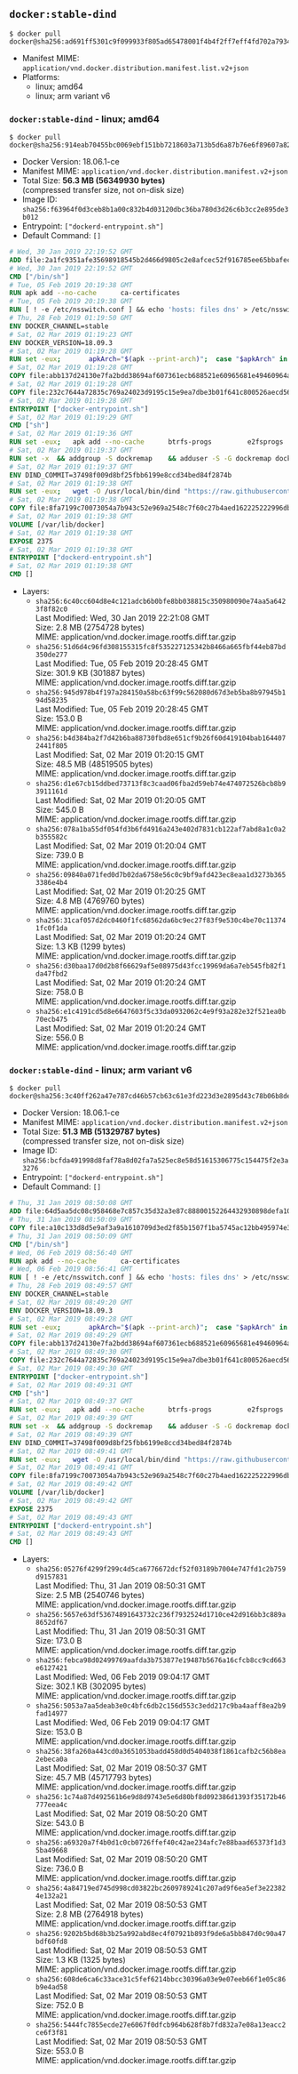 ## `docker:stable-dind`

```console
$ docker pull docker@sha256:ad691ff5301c9f099933f805ad65478001f4b4f2ff7eff4fd702a79349cf7c7c
```

-	Manifest MIME: `application/vnd.docker.distribution.manifest.list.v2+json`
-	Platforms:
	-	linux; amd64
	-	linux; arm variant v6

### `docker:stable-dind` - linux; amd64

```console
$ docker pull docker@sha256:914eab70455bc0069ebf151bb7218603a713b5d6a87b76e6f89607a82b3ceee8
```

-	Docker Version: 18.06.1-ce
-	Manifest MIME: `application/vnd.docker.distribution.manifest.v2+json`
-	Total Size: **56.3 MB (56349930 bytes)**  
	(compressed transfer size, not on-disk size)
-	Image ID: `sha256:f63964f0d3ceb8b1a00c832b4d03120dbc36ba780d3d26c6b3cc2e895de3b012`
-	Entrypoint: `["dockerd-entrypoint.sh"]`
-	Default Command: `[]`

```dockerfile
# Wed, 30 Jan 2019 22:19:52 GMT
ADD file:2a1fc9351afe35698918545b2d466d9805c2e8afcec52f916785ee65bbafeced in / 
# Wed, 30 Jan 2019 22:19:52 GMT
CMD ["/bin/sh"]
# Tue, 05 Feb 2019 20:19:38 GMT
RUN apk add --no-cache 		ca-certificates
# Tue, 05 Feb 2019 20:19:38 GMT
RUN [ ! -e /etc/nsswitch.conf ] && echo 'hosts: files dns' > /etc/nsswitch.conf
# Thu, 28 Feb 2019 01:19:50 GMT
ENV DOCKER_CHANNEL=stable
# Sat, 02 Mar 2019 01:19:23 GMT
ENV DOCKER_VERSION=18.09.3
# Sat, 02 Mar 2019 01:19:28 GMT
RUN set -eux; 		apkArch="$(apk --print-arch)"; 	case "$apkArch" in 		x86_64) dockerArch='x86_64' ;; 		armhf) dockerArch='armel' ;; 		aarch64) dockerArch='aarch64' ;; 		ppc64le) dockerArch='ppc64le' ;; 		s390x) dockerArch='s390x' ;; 		*) echo >&2 "error: unsupported architecture ($apkArch)"; exit 1 ;;	esac; 		if ! wget -O docker.tgz "https://download.docker.com/linux/static/${DOCKER_CHANNEL}/${dockerArch}/docker-${DOCKER_VERSION}.tgz"; then 		echo >&2 "error: failed to download 'docker-${DOCKER_VERSION}' from '${DOCKER_CHANNEL}' for '${dockerArch}'"; 		exit 1; 	fi; 		tar --extract 		--file docker.tgz 		--strip-components 1 		--directory /usr/local/bin/ 	; 	rm docker.tgz; 		dockerd --version; 	docker --version
# Sat, 02 Mar 2019 01:19:28 GMT
COPY file:abb137d24130e7fa2bdd38694af607361ecb688521e60965681e49460964a204 in /usr/local/bin/modprobe 
# Sat, 02 Mar 2019 01:19:28 GMT
COPY file:232c7644a72835c769a24023d9195c15e9ea7dbe3b01f641c800526aecd5676b in /usr/local/bin/ 
# Sat, 02 Mar 2019 01:19:28 GMT
ENTRYPOINT ["docker-entrypoint.sh"]
# Sat, 02 Mar 2019 01:19:29 GMT
CMD ["sh"]
# Sat, 02 Mar 2019 01:19:36 GMT
RUN set -eux; 	apk add --no-cache 		btrfs-progs 		e2fsprogs 		e2fsprogs-extra 		iptables 		xfsprogs 		xz 		pigz 	; 	if zfs="$(apk info --no-cache --quiet zfs)" && [ -n "$zfs" ]; then 		apk add --no-cache zfs; 	fi
# Sat, 02 Mar 2019 01:19:37 GMT
RUN set -x 	&& addgroup -S dockremap 	&& adduser -S -G dockremap dockremap 	&& echo 'dockremap:165536:65536' >> /etc/subuid 	&& echo 'dockremap:165536:65536' >> /etc/subgid
# Sat, 02 Mar 2019 01:19:37 GMT
ENV DIND_COMMIT=37498f009d8bf25fbb6199e8ccd34bed84f2874b
# Sat, 02 Mar 2019 01:19:38 GMT
RUN set -eux; 	wget -O /usr/local/bin/dind "https://raw.githubusercontent.com/docker/docker/${DIND_COMMIT}/hack/dind"; 	chmod +x /usr/local/bin/dind
# Sat, 02 Mar 2019 01:19:38 GMT
COPY file:8fa7199c70073054a7b943c52e969a2548c7f60c27b4aed162225222996db4a9 in /usr/local/bin/ 
# Sat, 02 Mar 2019 01:19:38 GMT
VOLUME [/var/lib/docker]
# Sat, 02 Mar 2019 01:19:38 GMT
EXPOSE 2375
# Sat, 02 Mar 2019 01:19:38 GMT
ENTRYPOINT ["dockerd-entrypoint.sh"]
# Sat, 02 Mar 2019 01:19:38 GMT
CMD []
```

-	Layers:
	-	`sha256:6c40cc604d8e4c121adcb6b0bfe8bb038815c350980090e74aa5a6423f8f82c0`  
		Last Modified: Wed, 30 Jan 2019 22:21:08 GMT  
		Size: 2.8 MB (2754728 bytes)  
		MIME: application/vnd.docker.image.rootfs.diff.tar.gzip
	-	`sha256:51d6d4c96fd308155315fc8f535227125342b8466a665fbf44eb87bd350de277`  
		Last Modified: Tue, 05 Feb 2019 20:28:45 GMT  
		Size: 301.9 KB (301887 bytes)  
		MIME: application/vnd.docker.image.rootfs.diff.tar.gzip
	-	`sha256:945d978b4f197a284150a58bc63f99c562080d67d3eb5ba8b97945b194d58235`  
		Last Modified: Tue, 05 Feb 2019 20:28:45 GMT  
		Size: 153.0 B  
		MIME: application/vnd.docker.image.rootfs.diff.tar.gzip
	-	`sha256:b4d384ba2f7d42b6ba88730fbd8e651cf9b26f60d419104bab1644072441f805`  
		Last Modified: Sat, 02 Mar 2019 01:20:15 GMT  
		Size: 48.5 MB (48519505 bytes)  
		MIME: application/vnd.docker.image.rootfs.diff.tar.gzip
	-	`sha256:d1e67cb15ddbed73713f8c3caad06fba2d59eb74e474072526bcb8b93911161d`  
		Last Modified: Sat, 02 Mar 2019 01:20:05 GMT  
		Size: 545.0 B  
		MIME: application/vnd.docker.image.rootfs.diff.tar.gzip
	-	`sha256:078a1ba55df054fd3b6fd4916a243e402d7831cb122af7abd8a1c0a2b355582c`  
		Last Modified: Sat, 02 Mar 2019 01:20:04 GMT  
		Size: 739.0 B  
		MIME: application/vnd.docker.image.rootfs.diff.tar.gzip
	-	`sha256:09840a071fed0d7b02da6758e56c0c9bf9afd423ec8eaa1d3273b3653386e4b4`  
		Last Modified: Sat, 02 Mar 2019 01:20:25 GMT  
		Size: 4.8 MB (4769760 bytes)  
		MIME: application/vnd.docker.image.rootfs.diff.tar.gzip
	-	`sha256:31caf057d2dc0460f1fc68562da6bc9ec27f83f9e530c4be70c113741fc0f1da`  
		Last Modified: Sat, 02 Mar 2019 01:20:24 GMT  
		Size: 1.3 KB (1299 bytes)  
		MIME: application/vnd.docker.image.rootfs.diff.tar.gzip
	-	`sha256:d30baa17d0d2b8f66629af5e08975d43fcc19969da6a7eb545fb82f1da47fbd2`  
		Last Modified: Sat, 02 Mar 2019 01:20:24 GMT  
		Size: 758.0 B  
		MIME: application/vnd.docker.image.rootfs.diff.tar.gzip
	-	`sha256:e1c4191cd5d8e6647603f5c33da0932062c4e9f93a282e32f521ea0b70ecb475`  
		Last Modified: Sat, 02 Mar 2019 01:20:24 GMT  
		Size: 556.0 B  
		MIME: application/vnd.docker.image.rootfs.diff.tar.gzip

### `docker:stable-dind` - linux; arm variant v6

```console
$ docker pull docker@sha256:3c40ff262a47e787cd46b57cb63c61e3fd223d3e2895d43c78b06b8de7da1823
```

-	Docker Version: 18.06.1-ce
-	Manifest MIME: `application/vnd.docker.distribution.manifest.v2+json`
-	Total Size: **51.3 MB (51329787 bytes)**  
	(compressed transfer size, not on-disk size)
-	Image ID: `sha256:bcfda491998d8faf78a8d02fa7a525ec8e58d51615306775c154475f2e3a3276`
-	Entrypoint: `["dockerd-entrypoint.sh"]`
-	Default Command: `[]`

```dockerfile
# Thu, 31 Jan 2019 08:50:08 GMT
ADD file:64d5aa5dc08c958468e7c857c35d32a3e87c88800152264432930898defa10c5 in / 
# Thu, 31 Jan 2019 08:50:09 GMT
COPY file:a10c133d8d5e9af3a9a1610709d3ed2f85b1507f1ba5745ac12bb495974e3fe6 in /etc/localtime 
# Thu, 31 Jan 2019 08:50:09 GMT
CMD ["/bin/sh"]
# Wed, 06 Feb 2019 08:56:40 GMT
RUN apk add --no-cache 		ca-certificates
# Wed, 06 Feb 2019 08:56:41 GMT
RUN [ ! -e /etc/nsswitch.conf ] && echo 'hosts: files dns' > /etc/nsswitch.conf
# Thu, 28 Feb 2019 08:49:57 GMT
ENV DOCKER_CHANNEL=stable
# Sat, 02 Mar 2019 08:49:20 GMT
ENV DOCKER_VERSION=18.09.3
# Sat, 02 Mar 2019 08:49:28 GMT
RUN set -eux; 		apkArch="$(apk --print-arch)"; 	case "$apkArch" in 		x86_64) dockerArch='x86_64' ;; 		armhf) dockerArch='armel' ;; 		aarch64) dockerArch='aarch64' ;; 		ppc64le) dockerArch='ppc64le' ;; 		s390x) dockerArch='s390x' ;; 		*) echo >&2 "error: unsupported architecture ($apkArch)"; exit 1 ;;	esac; 		if ! wget -O docker.tgz "https://download.docker.com/linux/static/${DOCKER_CHANNEL}/${dockerArch}/docker-${DOCKER_VERSION}.tgz"; then 		echo >&2 "error: failed to download 'docker-${DOCKER_VERSION}' from '${DOCKER_CHANNEL}' for '${dockerArch}'"; 		exit 1; 	fi; 		tar --extract 		--file docker.tgz 		--strip-components 1 		--directory /usr/local/bin/ 	; 	rm docker.tgz; 		dockerd --version; 	docker --version
# Sat, 02 Mar 2019 08:49:29 GMT
COPY file:abb137d24130e7fa2bdd38694af607361ecb688521e60965681e49460964a204 in /usr/local/bin/modprobe 
# Sat, 02 Mar 2019 08:49:30 GMT
COPY file:232c7644a72835c769a24023d9195c15e9ea7dbe3b01f641c800526aecd5676b in /usr/local/bin/ 
# Sat, 02 Mar 2019 08:49:30 GMT
ENTRYPOINT ["docker-entrypoint.sh"]
# Sat, 02 Mar 2019 08:49:31 GMT
CMD ["sh"]
# Sat, 02 Mar 2019 08:49:37 GMT
RUN set -eux; 	apk add --no-cache 		btrfs-progs 		e2fsprogs 		e2fsprogs-extra 		iptables 		xfsprogs 		xz 		pigz 	; 	if zfs="$(apk info --no-cache --quiet zfs)" && [ -n "$zfs" ]; then 		apk add --no-cache zfs; 	fi
# Sat, 02 Mar 2019 08:49:39 GMT
RUN set -x 	&& addgroup -S dockremap 	&& adduser -S -G dockremap dockremap 	&& echo 'dockremap:165536:65536' >> /etc/subuid 	&& echo 'dockremap:165536:65536' >> /etc/subgid
# Sat, 02 Mar 2019 08:49:39 GMT
ENV DIND_COMMIT=37498f009d8bf25fbb6199e8ccd34bed84f2874b
# Sat, 02 Mar 2019 08:49:41 GMT
RUN set -eux; 	wget -O /usr/local/bin/dind "https://raw.githubusercontent.com/docker/docker/${DIND_COMMIT}/hack/dind"; 	chmod +x /usr/local/bin/dind
# Sat, 02 Mar 2019 08:49:41 GMT
COPY file:8fa7199c70073054a7b943c52e969a2548c7f60c27b4aed162225222996db4a9 in /usr/local/bin/ 
# Sat, 02 Mar 2019 08:49:42 GMT
VOLUME [/var/lib/docker]
# Sat, 02 Mar 2019 08:49:42 GMT
EXPOSE 2375
# Sat, 02 Mar 2019 08:49:43 GMT
ENTRYPOINT ["dockerd-entrypoint.sh"]
# Sat, 02 Mar 2019 08:49:43 GMT
CMD []
```

-	Layers:
	-	`sha256:05276f4299f299c4d5ca6776672dcf52f03189b7004e747fd1c2b759d9157831`  
		Last Modified: Thu, 31 Jan 2019 08:50:31 GMT  
		Size: 2.5 MB (2540746 bytes)  
		MIME: application/vnd.docker.image.rootfs.diff.tar.gzip
	-	`sha256:5657e63df53674891643732c236f7932524d1710ce42d916bb3c889a8652df67`  
		Last Modified: Thu, 31 Jan 2019 08:50:31 GMT  
		Size: 173.0 B  
		MIME: application/vnd.docker.image.rootfs.diff.tar.gzip
	-	`sha256:febca98d02499769aafda3b753877e19487b5676a16cfcb8cc9cd663e6127421`  
		Last Modified: Wed, 06 Feb 2019 09:04:17 GMT  
		Size: 302.1 KB (302095 bytes)  
		MIME: application/vnd.docker.image.rootfs.diff.tar.gzip
	-	`sha256:5053a7aa5deab3e0c4bfc6db2c156d553c3edd217c9ba4aaff8ea2b9fad14977`  
		Last Modified: Wed, 06 Feb 2019 09:04:17 GMT  
		Size: 153.0 B  
		MIME: application/vnd.docker.image.rootfs.diff.tar.gzip
	-	`sha256:38fa260a443cd0a3651053badd458d0d5404038f1861cafb2c56b8ea2ebeca0a`  
		Last Modified: Sat, 02 Mar 2019 08:50:37 GMT  
		Size: 45.7 MB (45717793 bytes)  
		MIME: application/vnd.docker.image.rootfs.diff.tar.gzip
	-	`sha256:1c74a87d492561b6e9d8d9743e5e6d80bf8d092386d1393f35172b46777eea4c`  
		Last Modified: Sat, 02 Mar 2019 08:50:20 GMT  
		Size: 543.0 B  
		MIME: application/vnd.docker.image.rootfs.diff.tar.gzip
	-	`sha256:a69320a7f4b0d1c0cb0726ffef40c42ae234afc7e88baad65373f1d35ba49668`  
		Last Modified: Sat, 02 Mar 2019 08:50:20 GMT  
		Size: 736.0 B  
		MIME: application/vnd.docker.image.rootfs.diff.tar.gzip
	-	`sha256:4a84719ed745d998cd03822bc2609789241c207ad9f6ea5ef3e223824e132a21`  
		Last Modified: Sat, 02 Mar 2019 08:50:53 GMT  
		Size: 2.8 MB (2764918 bytes)  
		MIME: application/vnd.docker.image.rootfs.diff.tar.gzip
	-	`sha256:9202b5bd68b3b25a992abd8ec4f07921b893f9de6a5bb847d0c90a47bdf60fd8`  
		Last Modified: Sat, 02 Mar 2019 08:50:53 GMT  
		Size: 1.3 KB (1325 bytes)  
		MIME: application/vnd.docker.image.rootfs.diff.tar.gzip
	-	`sha256:608de6ca6c33ace31c5fef6214bbcc30396a03e9e07eeb66f1e05c86b9e4ad58`  
		Last Modified: Sat, 02 Mar 2019 08:50:53 GMT  
		Size: 752.0 B  
		MIME: application/vnd.docker.image.rootfs.diff.tar.gzip
	-	`sha256:5444fc7855ecde27e6067f0dfcb964b628f8b7fd832a7e08a13eacc2ce6f3f81`  
		Last Modified: Sat, 02 Mar 2019 08:50:53 GMT  
		Size: 553.0 B  
		MIME: application/vnd.docker.image.rootfs.diff.tar.gzip
